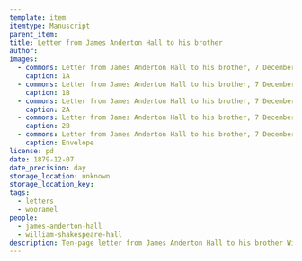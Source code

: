 ```yaml
---
template: item
itemtype: Manuscript
parent_item: 
title: Letter from James Anderton Hall to his brother
author: 
images:
  - commons: Letter from James Anderton Hall to his brother, 7 December 1879 01.tif
    caption: 1A
  - commons: Letter from James Anderton Hall to his brother, 7 December 1879 02.tif
    caption: 1B
  - commons: Letter from James Anderton Hall to his brother, 7 December 1879 03.tif
    caption: 2A
  - commons: Letter from James Anderton Hall to his brother, 7 December 1879 04.tif
    caption: 2B
  - commons: Letter from James Anderton Hall to his brother, 7 December 1879 envelope.tif
    caption: Envelope
license: pd
date: 1879-12-07
date_precision: day
storage_location: unknown
storage_location_key: 
tags:
  - letters
  - wooramel
people:
  - james-anderton-hall
  - william-shakespeare-hall
description: Ten-page letter from James Anderton Hall to his brother William Shakespeare Hall.
---
```

